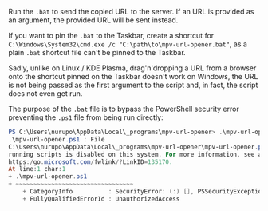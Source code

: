 Run the `.bat` to send the copied URL to the server. If an URL is provided as an argument, the provided URL will be sent instead.

If you want to pin the `.bat` to the Taskbar, create a shortcut for `C:\Windows\System32\cmd.exe /c "C:\path\to\mpv-url-opener.bat"`, as a plain `.bat` shortcut file can't be pinned to the Taskbar.

Sadly, unlike on Linux / KDE Plasma, drag'n'dropping a URL from a browser onto the shortcut pinned on the Taskbar doesn't work on Windows, the URL is not being passed as the first argument to the script and, in fact, the script does not even get run.

The purpose of the `.bat` file is to bypass the PowerShell security error preventing the `.ps1` file from being run directly:

```powershell
PS C:\Users\nurupo\AppData\Local\_programs\mpv-url-opener> .\mpv-url-opener.ps1
.\mpv-url-opener.ps1 : File
C:\Users\nurupo\AppData\Local\_programs\mpv-url-opener\mpv-url-opener.ps1 cannot be loaded because
running scripts is disabled on this system. For more information, see about_Execution_Policies at
https:/go.microsoft.com/fwlink/?LinkID=135170.
At line:1 char:1
+ .\mpv-url-opener.ps1
+ ~~~~~~~~~~~~~~~~~~~~~~~~~~~~~~~~~
    + CategoryInfo          : SecurityError: (:) [], PSSecurityException
    + FullyQualifiedErrorId : UnauthorizedAccess
```
